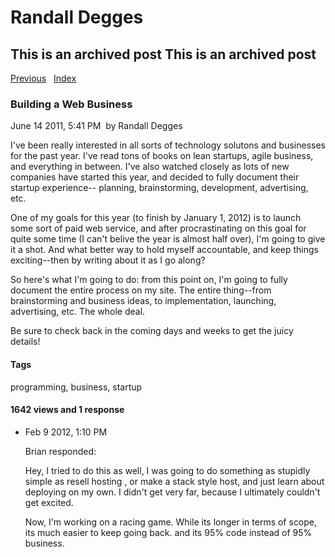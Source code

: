 # Randall Degges

## This is an archived post This is an archived post

[Previous][]   [Index][]

### Building a Web Business

June 14 2011, 5:41 PM  by Randall Degges

I've been really interested in all sorts of technology solutons and businesses
for the past year. I've read tons of books on lean startups, agile business, and
everything in between. I've also watched closely as lots of new companies have
started this year, and decided to fully document their startup experience--
planning, brainstorming, development, advertising, etc.

One of my goals for this year (to finish by January 1, 2012) is to launch some
sort of paid web service, and after procrastinating on this goal for quite some
time (I can't belive the year is almost half over), I'm going to give it a shot.
And what better way to hold myself accountable, and keep things exciting--then
by writing about it as I go along?

So here's what I'm going to do: from this point on, I'm going to fully document
the entire process on my site. The entire thing--from brainstorming and business
ideas, to implementation, launching, advertising, etc. The whole deal.

Be sure to check back in the coming days and weeks to get the juicy details!

#### Tags

programming, business, startup

#### 1642 views and 1 response

-   Feb 9 2012, 1:10 PM

    Brian responded:

    Hey, I tried to do this as well, I was going to do something as stupidly
    simple as resell hosting , or make a stack style host, and just learn about
    deploying on my own. I didn't get very far, because I ultimately couldn't
    get excited.

    Now, I'm working on a racing game. While its longer in terms of scope, its
    much easier to keep going back. and its 95% code instead of 95% business.

  [Previous]: ../../../posts/2011/06/on-programming-deadlines.html
  [Index]: ../../../index-4.html
